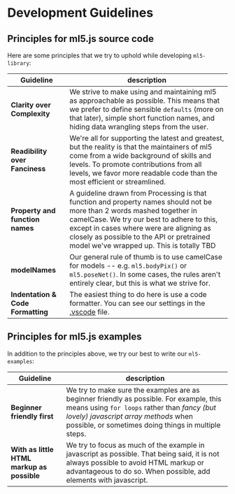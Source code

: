 # Development Guidelines

## Principles for ml5.js source code

Here are some principles that we try to uphold while developing `ml5-library`:

|       Guideline                |              description            | 
| ------------- | ------------ |               
| **Clarity over Complexity**  | We strive to make using and maintaining ml5 as approachable as possible. This means that we prefer to define sensible `defaults` (more on that later), simple short function names, and hiding data wrangling steps from the user. |
| **Readibility over Fanciness** | We're all for supporting the latest and greatest, but the reality is that the maintainers of ml5 come from a wide background of skills and levels. To promote contributions from all levels, we favor more readable code than the most efficient or streamlined. |
| **Property and function names** | A guideline drawn from Processing is that function and property names should not be more than 2 words mashed together in camelCase. We try our best to adhere to this, except in cases where were are aligning as closely as possible to the API or pretrained model we've wrapped up. This is totally TBD | 
| **modelNames** | Our general rule of thumb is to use camelCase for models -- e.g. `ml5.bodyPix()` or `ml5.poseNet()`. In some cases, the rules aren't entirely clear, but this is what we strive for. |
| **Indentation & Code Formatting** | The easiest thing to do here is use a code formatter. You can see our settings in the [.vscode]() file. |



## Principles for ml5.js examples 

In addition to the principles above, we try our best to write our `ml5-examples`:

|       Guideline                |              description            | 
| ------------- | ------------ |               
| **Beginner friendly first**  | We try to make sure the examples are as beginner friendly as possible. For example, this means using `for loops` rather than *fancy (but lovely) javascript array methods* when possible, or sometimes doing things in multiple steps.  |
| **With as little HTML markup as possible** | We try to focus as much of the example in javascript as possible. That being said, it is not always possible to avoid HTML markup or advantageous to do so. When possible, add elements with javascript. |
